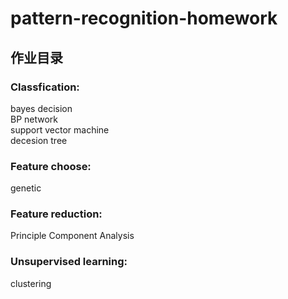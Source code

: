 # pattern-recognition-homework
## 作业目录  
### Classfication:  
bayes decision  
BP network  
support vector machine  
decesion tree  
### Feature choose:  
genetic  
### Feature reduction:  
Principle Component Analysis  
### Unsupervised learning:  
clustering
